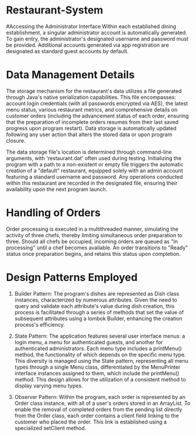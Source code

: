 # Restaurant-System
#Accessing the Administrator Interface
Within each established dining establishment, a singular administrator account is automatically generated. To gain entry, the administrator's designated username and password must be provided. Additional accounts generated via app registration are designated as standard guest accounts by default.

# Data Management Details
The storage mechanism for the restaurant's data utilizes a file generated through Java's native serialization capabilities. This file encompasses: account login credentials (with all passwords encrypted via AES), the latest menu status, various restaurant metrics, and comprehensive details on customer orders (including the advancement status of each order, ensuring that the preparation of incomplete orders resumes from their last saved progress upon program restart). Data storage is automatically updated following any user action that alters the stored data or upon program closure.

The data storage file's location is determined through command-line arguments, with 'restaurant.dat' often used during testing. Initializing the program with a path to a non-existent or empty file triggers the automatic creation of a "default" restaurant, equipped solely with an admin account featuring a standard username and password. Any operations conducted within this restaurant are recorded in the designated file, ensuring their availability upon the next program launch.

# Handling of Orders
Order processing is executed in a multithreaded manner, simulating the activity of three chefs, thereby limiting simultaneous order preparation to three. Should all chefs be occupied, incoming orders are queued as "In processing" until a chef becomes available. An order transitions to "Ready" status once preparation begins, and retains this status upon completion.

# Design Patterns Employed
1. Builder Pattern:
The program's dishes are represented as Dish class instances, characterized by numerous attributes. Given the need to query and validate each attribute's value during dish creation, this process is facilitated through a series of methods that set the value of subsequent attributes using a lombok Builder, enhancing the creation process's efficiency.

2. State Pattern:
The application features several user interface menus: a login menu, a menu for authenticated guests, and another for authenticated administrators. Each menu type includes a printMenu() method, the functionality of which depends on the specific menu type. This diversity is managed using the State pattern, representing all menu types through a single Menu class, differentiated by the MenuPrinter interface instances assigned to them, which include the printMenu() method. This design allows for the utilization of a consistent method to display varying menu types.

3. Observer Pattern:
Within the program, each order is represented by an Order class instance, with all of a user's orders stored in an ArrayList<Order>. To enable the removal of completed orders from the pending list directly from the Order class, each order contains a client field linking to the customer who placed the order. This link is established using a specialized setClient method.
